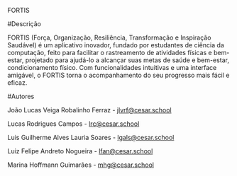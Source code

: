 FORTIS

#Descrição

FORTIS (Força, Organização, Resiliência, Transformação e Inspiração Saudável) é um aplicativo inovador, fundado por estudantes de ciência da computação, feito para facilitar o rastreamento de atividades físicas e bem-estar, projetado para ajudá-lo a alcançar suas metas de saúde e bem-estar, condicionamento físico. Com funcionalidades intuitivas e uma interface amigável, o FORTIS torna o acompanhamento do seu progresso mais fácil e eficaz.

#Autores

João Lucas Veiga Robalinho Ferraz - jlvrf@cesar.school

Lucas Rodrigues Campos - lrc@cesar.school

Luis Guilherme Alves Lauria Soares - lgals@cesar.school

Luiz Felipe Andreto Nogueira - lfan@cesar.school

Marina Hoffmann Guimarães - mhg@cesar.school
